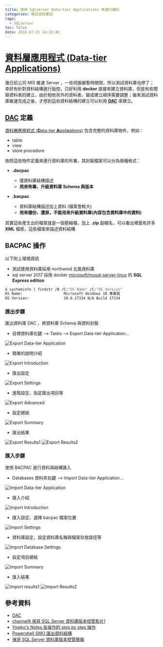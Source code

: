 ```yaml
---
title: 使用 Sqlserver Data-tier Applications 來進行備份
categories: 程式技術筆記
tags:
  - SQLServer
toc: false
date: 2018-07-21 14:10:48
---
```



# [資料層應用程式 (**D**ata-tier **A**pplications)][1]

幾日前公司 MIS 維運 Server ，一些伺服器暫時關閉，所以測試資料庫也停了；幸好有針對資料結構進行版控，只好利用 **docker** 直接來建立資料庫，但是有些關聯資料表的建立，由於相依另外的資料表，變成建立順序需要調整；後來測試資料庫維運完成之後，才想到這些資料結構的建立可以利用 [**DAC**][1] 來建立。<!-- more -->

## [DAC][1] 定義

[資料層應用程式 (**D**ata-tier **A**ppli**c**ations)][1] 包含完整的資料庫物件，例如：

- table
- view
- store procedure

依照這些物件定義來進行資料庫的布署，其封裝檔案可以分為兩種格式：

- **.dacpac**
  - 僅資料庫結構描述
  - **用來佈署、升級資料庫 Schema 與版本**

- **.bacpac**
  - 資料庫結構描述加上資料 (檔案會較大)
  - **用來備份、還原，不能用來升級資料庫(內容包含資料庫中的資料)**

其實這些產生出的檔案就是一個壓縮檔，加上 **.zip** 副檔名，可以看出裡面有許多 **XML** 檔案，這些檔案來描述資料結構

## BACPAC 操作

以下附上環境資訊

- 測試使用資料庫採用 northwind 北風資料庫
- sql server 2017 採用 docker [microsoft/mssql-server-linux](https://hub.docker.com/r/microsoft/mssql-server-linux/) 的 **SQL Express edition**

``` bash
$ systeminfo | findstr /B /C:"OS Name" /C:"OS Version"
OS Name:                   Microsoft Windows 10 專業版
OS Version:                10.0.17134 N/A Build 17134
```

### 匯出步驟

匯出資料庫 DAC ，將資料庫 Schema 與資料封裝

- 目標資料庫右鍵 --> Tasks --> Export Data-tier Application...

![Export Data-tier Application](https://lh3.googleusercontent.com/hnffKad8XYVtjt9pGbnxY7X72u8MTGbLcH8Ki-W8din6aoAX3iY6lKDgVO2NYZMQOgiEL9WRKAOFXQ0hnq-2ImH1SmnXKtTH2jci9bUdEJSAtti-q2jURGbvMhWzb_e76PASher1xlg4XLsGos4t7wBLgxHZfKJN4i3NGSZVDUj7I-xiZLuqQFvFxs4v6jhzSpSxlzT2RqKCWFzH_1kpj2Hr5gcEcQPnTY-xS-09fg9UcjBjzNn_oPyFuItDCpn_rszq3Vx9YQrqoXkPkckLB8FEDY3kztj_xUZGKpljOUkLU5Eenrmibq0dRjxTkZfl8atOEL-SlPoy6FvWh1H-976Kr6SvLBcNuvBMeRlDIXeoJeb9zJby1TiQN-EOjMC7mLSmUEbySOPVILRedfQt4qSDx6GDSt0igIS3evvNES-jxCCSKocMgUo5q8wPLhFwJ6oOcRf2CnMIY-AK5Gmt00NcLxFXBUscUDekKRbEo0NKjTxXwfVo5b4RYB5ZE7esr8jidPMbOPFPHXoS5MVWDZOuKWel-en5DA07ktWHgD8aJChskWMQ9_CcBvV8caZ4iixXp41tCptjIsAQQ5BTurikY4n0fzK0rY1m70p5mLB2iKQ6DndkpaN6xEzz-igzvxdc9htmHjircQr8FzxXvP9iVCfrs0xU=w834-h915-no)

- 簡單的說明介紹

![Export Introduction](https://lh3.googleusercontent.com/RD8sMRssfFgr8zw_-u9pYG1jMr9Jd09O8iBatm7taLZal9--pZodHwhBwaLeg4D5rV6qzD-1kvc3LKoDXTVUDp4tlZgNO2fKTvHU01_4OcFpf9RlQaRNvyn9otr8rJTVkyDDgHqYS0_KWtE4WNO8sndED_pHFqXd5DQgiarUGwWSGxUJKKANL6s-YlxeVsv6r90TcnubxcLT7OFq0fKaLqKSY9ZmUm7jdLG6SI3-Aro0LZ-on06vJttrDVfOjLYOk74F6NkfTGmC_g-X8kiokEjfCooQc9Nq8aUH0FvNEBtubY-c98xRorovQdPT-BmgxhznQMjgQgFuowosYkkU4nmlKdZM0_POEWnJCE5o25gUtHmHND9CgpUL5MxSZ-XPFxUST20oI91CHFK6fRPch2_HZW3UctOsIdCgw5CylK6_t6pUfmzO_CFVNWVOVlxWWtBRGD_cvgXvnionVoWIfWHTpI65gSHjk_ZT3v33ubqSfuOd2Hv-QR8QkgZ8Z5izigX6nOPAzIltcoFdPGc3b-HNi6sk-vP5zvgkq2_bL4YIOucO4t7oeqp-8YApgi5xFSWuPxtWWDr6UAI097dVMu0Jp0_zSoY8BWBZWruxvFSHhjgMRq5aUBiQpRaR1rAxDLAXYUx49pQn2l2OOToxtBc1OhHsdXMH=w1007-h915-no)

- 匯出設定

![Export Settings](https://lh3.googleusercontent.com/VD2rJmNjGrW4Ok4Kb6cElMB5bZ8vKrG-uOStV_PIFhKTZyD4jzt0owZFepDDF_9IWFXDknDNhU-u_g19xw4YGf3bs9D14TNiwbu3CyplJL3zB1xygrG3MxDS8h2PiEz_34d7eNSPgipS-ZrX4P5pV-dn6lvSax0yG9IXREyVzq4ovNkKigixW4S9YtQKEW43HpuJkFhuvCRsgPkiP2ajAQhoHMuHKrYd-ZpzpFdF9D8Ed1Hi6p7EOqFrRKXxB4BOQ02lXKdJaDaOWEK-JGu8LROH0QHnNKrNNww5MuEJ4JoK336KnLXvbfmuyr1Mo-h4hxY3Uno--Qg2wDWnxDC5SPSf4QiaHndW2AMralSAdegQ4NLgwaKXw2V3XhdasqeWd1TpdhK3XEGSsqWUdv-hoNXPdSdU8hIbE32-7SRWJapvxvEPLF7L6jJMdcXWNM-0TfI4GLdrzkgCr1hcnQArvU1BCPDvZXXWb-FWqzgpvJvdOoxZcAwXruK8w9Ilg3GfYCJlwiqzg-GByX3PR0sY77BMNmpDz8gGnqLzxaqiPl4Q0FkMMZV_FFgf31GHpxzXwS1kADL8Qbp7VKCHslwgE-qni784k0IJ_Wc3kimsMnxgRl_EVHOT8hEQ8rF03-7lj_i9orh1h1PoAj5_cp0RMOBSnXU2IsIC=w1007-h915-no)

- 進階設定，指定匯出項目等

![Export Advanced](https://lh3.googleusercontent.com/vuFWuhsG8iVPLs4krBCJoIWaolFOq3TgGhgbGgzT53WpmkttGTZjH4W7hOwKrfAaCwjcqkCwZMrHjce4dS5en_EHcSwtt_57-VirvDC13q6koTbC4g9i9VmwswvH8PPSBdt0UOHfqEQID4g5dc9dcVn4Vfzbt0mcGZUCod_svs5BjGhwtpQ49fhz3oI7DybKcno4YSIyDlteOORSisid9Rrctbq9rqxe4f-epZJavWyk7wFfTb6V7uiW7jKTHg41PnXpy8LXdRDS7_jmDUiLX2H0iK7XGHhjgR3sLogETAe0OZD3VtRdoERVRFsrs9J7omtutGQ3U8ejgeupIrkxf0RRsic41tWRtVlb8hSAkPCYhcdyciUMjuLpajNv1j8gj1vk6FQGyoGaGFVUWnr9vAY-fYd1cDv_kqkn8Asz1oP4Yu-uPEAqDaplafG8RF4_dIpyiJfuoxdmK9XSUl_AZ2_h8zIga4aXGkIYOfaT6JFh8aOhl1xjN3F19OggxWm_SIMmx6uqb9YyyKTAPxRnzoUK0iLSv6Dp0xKuKOJ_Q7xFxmV45wnmFZuxd54XiIief_t6Us951xLpzVRU_BhyPfHnHi60jVv9Vz4MnX6PKkyItePDSOMk7QnDH0mAAuv8TGYieq9YUwjTzGmUTr14-KE_E1VXO91r=w1007-h915-no)

- 設定總結

![Export Summary](https://lh3.googleusercontent.com/Kw_T4BI6eQZNa6ugqcq1tS5YHPFwNhwEZY6CZPd4A9riznUvgCKhRVL8RVBWW9HM7jcFVIJ52EreDvx7BzBxwTUeHmeA8Fy86diS25KQMFBB1BCRF-qR4tTRGrpmU6xtH4Q0v_NschZHrJnpbsIIvw6hOEqHk1m0NzMhawLoyynTJ4C7UIbAejxbZ0EysYPufQER8XKp9kSBKUAPi4ciDQePBn4AjjEGR-w7zTujuvwzlmSUgHQiZxD6RazMgxi-jf5COMQZml97C84knTTubL8Xg0b41dRkH0eHGB6y_VukDnwncAZLkYjP0trptsehdEaE3zTG99Kl8WjjV8g82VTk9HOro_rPaoCysZlOgjvTumiJcjF6pmjBtg21GW8M1iHfVg0CM618hPsaCGiL4JlbJ2b66cdC3rBbbRHuRSAUafXblsRYFCFqhiugDNsWAiukMxEeP_O1-308GSzq-seLmjhkaJ9WtQSGlw1SCJ8ORRyglpQhFE04LjU0_Te7_UNrh6pb1ie8Vp6LAYCiFSZpyEplqpb-I-GoTXESEp-4ZITILMI1E_pvEoqf3NsAXinuENI0CrHK9Z0393ht57l-WaDXldZ6-pvyvSGr9pVduxTiTMAoo_YcKmGG7CZX74iAaxfuYqWvsFyEnOaLNM_-n6Jkp5dl=w1007-h915-no)

- 匯出結果

![Export Results1](https://lh3.googleusercontent.com/_MkkMU6WuiIJmAELMF0aQgsNxitUj9OaTWrva716ivXig1tge48KVYmqyQ833j5824qnh3ZN-NQ8YPHybIXjDFRemqc2GpuJrEFdGi1aMvAMv7DTtJWt_i0NKepueXAjA8aT6caDCIHKNeKRnWzEUWmobU6bGZ8zbPE3gXkBhnkW16hLOUS3Jn_4SBGzNkUed8gLEBlg5AVOB1RYFNOQI6HPsQ0K0gO7qabVlDjoROt8MTWYwZP86SIjffQbr0jp9SkpXFi5wP_VPqjbrfc9Klp_L-rU6p0zkkmKgYlwoBTRYcaBTgMSYLVv12aFklQ_5n56QBS9bN3DJcKn2rEk36R2rGCWW1I4JqTYmVqKIBgu97ZMWlegIMhxRllQM7D4rRmlXgnOoO_upDJhawtjD_io3k3FBJJBavWXT3FV5smrardlZoUAAVt_mgtsQJ9LQPqvIKSpJrmwqU406NtZHyz39OGqQ4naPiHSIsj0QBVyb625qi7fVP7fy2C9IizZhHQrTGf3RwCH6M0fqv5tnNrDX2gGos-Eiyl92J16BF_2sDx4iYxM_7j5VY1aDbB7pPoxHimt96tAs9JqjBvGkbWBTOMhcqF91gR4gaiE9TT6xNqDIQCGSRCLYTZd6V2mSfrolpHq6WDXqtOWHwVmR9O51OKu47bh=w1007-h915-no)
![Export Results2](https://lh3.googleusercontent.com/F0rL9wocjnhqf8i4yBhdlCjpJdZ9CqOvI6dVodf4AzUhpZ38mDoDyasMtiZ-nNcadB8l5z9PH6rhb8-Jwxq3ZOVhbs_AwUgSY21it6ry_voVAYiCc5eb4PDQ6pIJvtaNUbf97x3ADEc6vgvmURU0AsttL1oeDrbaybZfGZwDkm0ZrRJkN7cW4EMKPI6shyEXD-3M30WxhkNkqscQwCkIO5XVgWUh6P2Kyu8iqNon0WG01cP4ob3PJ4Jdo_5aK1LeQ81hRKWsv4gXjnc1fZBS2Et-LJ7I6_oL6iyoYqev2FDgzWGzWPtOEEkr3UDTjA-2DMhvrFG0HzOXaQ1z9mOG6x3Ephqa3-mLL8q0sX-2oG9dKkrPJJlqogef9nDHm3Yf9jUyw859KzzFHGd4GzcVxhbhV6up2BeGiavuSHoU6YllHH-eajgGfbLC_vP6StZGwMKlK7xpqEEbs8D-BB43ToKb6PJTmI0GbDYtssJwUz9mgws2LbIEcZWeL4aSEWBhiKK3wpYE-CPByKUww1Ubsh7oDmD8pWb_5Fu55827u00Uj06ypglWQh0q0rVfngxXf7QeS1Y26z3H_rB1kYvjnHFF47dpjx0JvP3jnljsphAFJZD7khVBW06i7fvcOkM2ten9F9vRWFoy9YXJLHVTrfZkxgq0Z1u-=w1007-h915-no)

### 匯入步驟

使用 BACPAC 進行資料與結構匯入

- Databases 資料夾右鍵 --> Import Data-tier Application...

![Import Data-tier Application](https://lh3.googleusercontent.com/KehEgN3eVF0Fc7ly9yyyTZ22XAfX2IiP409DFd4Hzz76HhX9b13CLyto8H3BYkmlNjf9UL6FkUtlpEMQGfulW7LAnl0Fr0GbVMP_75T-K9q9dxoPRUEJRziRX0aPio2NdxLUP5kaXOOJYCvEfMSv0eG0EoTDwJl9EMmMMN54_nJbdxwUO6xlDg2CN4pnnJv3IbY3vL6hTpWa2B29HhwgY11Jnd5XsFmMsCGCQAhir6uJzRvZ7z_7aIDMi9ZSkCKk0rN3C7SivMmH1NTWfTCfGI1lvEk7qgYl24JLkEQID3jSr0_0NmOkWr_QFcFSkg-OozfryukhW1WIkf_jsQhL7h6BRju8YBs6u_Mgq1ztbmUDGLgoYZJ6-iAWcwaG17K9B1aSxzyZBln-1Qqexi_hnOTNJJPCQwVIOgLxAcTjLSHDrj4kNIDc9O5lv22qC-XzKxmZ6kZRnsUm0X0obLZLkf4a5Gj61M6EEN2k1sVm0O-GcPrhqbuxx7T42HttwLix_Q38I-otwzYL2ug3ceLAArNCQI4ldRRRLveryTj8-XnpoV_8RxpL9ZkkgzpsXX9DbuXVimQVlvBOiTe23m6b3rbFhkSdOtEr212g4ljeTffm-qxeo0QoJVsHJvfUHf5ONFnM00TGtFD_YPIl9mjJU_uxd75qegbi=w442-h399-no)

- 匯入介紹

![Import Introduction](https://lh3.googleusercontent.com/yVZJxQMsLkIf60mo_CYirOuVN29FoBQcuBvYsZf0Bguft35qT4VTdAVGdY4eZ0stloNcrrXmNBpyTUCTP7HjKjxPMr2nv8Nr5z2LclwzholLmCE_bCphapXUGmJlsC2gPTMQN7MSZ-k6mwKs32cKrj8TcSyocO1PNU6BceATrmU5E9RZH3XsHmFT9jURWakfEZeVdHkljZnRwrwVwNwKRsd936kR1I0v5B6uyY4sLsaPwF3e_uivyx6Pgg1MOkttRtv01W37auw-SaYfIz9TY7wFsYsnKs9roA1FG9kEXhIsjprJDYa7c84jEng91gRlpFbp5qJBJDiU0B0xoQY5varxLljhC224EkyA71y62k58RHHgemgiEsWkGDCheZj0DeNmRKzSXt3kXCGPwRc7ur-IH7k__hVmtGRVRlSu7XiyElI7VZjd6IWYRq8DAlgqdN3jrlT76J2wTjuf08f1twJ7ysFQczG2q-97wBSeCWOa3T3uuYYGZx3ds-8bqp1kwmIhO1TjitxjalQA4QHlIG411bBOL_FXx4ebG-c6-BW-u2GkC-FyS2PrcKW5wwgmGIgx3rsz-woKYgRF4oyUWktvHxtYevOfpHgZUT1a7SU090F581VDzS2pqGB5pmEpcbMo9N24tuCHrUIYelNVWwQXZKYosRqe=w1007-h915-no)

- 匯入設定，選擇 bacpac 檔案位置

![Import Settings](https://lh3.googleusercontent.com/lj6HdQr8cdIa4hsfiaLosL8MYLRrHsRUV7OB93zGJazMF3ye4mHSzlWL8GDqhk8Ev1XbO17i6GdtPrEXZN6ATJBgPxpzvUi7tLP-ocI1Ig7jZgqbwZ5-h680lP7p4qNudwVPGtx4NwEQ_h9aHG6TeyEEl4Qku-oAJFZdwd9umwenVnPeDxcLmyjmvyNhXcjdzirOxCdzo4xrN650dFnZ-uD9qApjzR_02MlS_NSYqbVuj-lT9W8nnL_x4ZkI1d1BVajBBQNYBe5h-zO3oY1OPOXPS2GHUb-XFc7pWv0xRdnLfPTe5yVavtPxrOPhdrPvijZqBVOVgYkq7l3_t4j-Jk0IQNcJ1oOkpt3m2Xa1ViM06c4EOi9mGqgP8BMbtxRMf_SGsWaQoMhpJZK-CjBv6P4vZd2BcepWO2nNkscUN9J2J_Myo5pRyZKu52WMq3bm1PQCxYCUzaKKNoKprlIEd_nvdw4ngeRRM-ftDlv9rno2S_JSw_H2S_X2hEG_Pc_rkEgw44LOSmnESQgWCBQ8O8ytYlcwfOBI7NWENFjbzDajSA71zCzu6KXu95vDsiz8swlo14KftqM6afIonS15mjw5HwdlhaojJb_RFITdUnZovVChPQwqiisr537qrbLkfMSvpy91PaAp4r6Y8Ra32Ti6XxSDTu7L=w1007-h915-no)

- 資料庫設定，設定資料庫名稱與檔案存放路徑等

![Import Database Settings](https://lh3.googleusercontent.com/3n1aHUsGEaxCNXCch4tG61Jf-icLIbgq4zjHOOBsJztTKCNHRt3TSl2Fq43EPEbUDyPUIvht2mkEi9OmSO3ebrr8Es7Jh_UMOUqatc2iR1eCVlRhQzHNcYRAb4tOuHBuwpm6I1T9JfhqYGeihBokuFMHtPjBWSR0PfoIRINFjxG-VlsEDWw-XIUF_5_Vd-zxJFZdkEpUl_iDhFhkgStNiFl7FX1qtmY0vPzIy9Skf7i6FTHO42MSWm1VMcX2371YxjnnyW2xYbNK_1OxChdp8Nrpy3qvvMJ2nGPPbdipiAE6pWXmuSRUSi1i6Geak_KBskek6FrzaozI6WifDyBo3nLZk32aP6mbEbVgUiiGsyy9goSpXVzGlPC5zZlZVxDbXnqPb8bOeJOKMct6VXXeLcyd8lhmqQxrYRTMKagzKVmqeyUeJs0je6mQ2XzNtyGSmMAvNQL6IMSQ0qhXBivF0esq4YyGz5LIuyPETnveyhM7TODBZ2LE5Jg0fzRp0fkoxW-KnK_MgLIGPjXfEq5dWXSD52NQ9ekI0iqloAoRPK9KV5tB7TnZCgy-g3AQ1skupLDyhVpvnaLt7tPyVb_cOm4HP9ouJ9AxesrOA6706BHFQfWDtyOb74opKBgeZz4CjwKiBXEVkpjaWORs-EjTr3pW5mgar5mn=w1007-h915-no)

- 設定項目總結

![Import Summary](https://lh3.googleusercontent.com/fQuyW8-2ZcbSq_nx04BQzPFyQjqU2YNAkYw5fGyDizQtGvyvqACvG3_TR3OrJvmba3PTGn11ELpEdC7H8u_ekmNQ9nC9DXmWpjKxQ3ppaO3CePovSCDUUgK3-oc5VkI8zJSJVb2t3i8K-Z79dcVYvXyL8Rc8sJQlaErLfNsvAeqWwWy2qDKlXQ_G5pzW4xYeo2j1r4vqcZ_BBJY6hrb64d5-ttxO4TsUq0jz3Fl-B-yfhoUXLnYhoQuMIyMT4IJ17ADiVekUcD5h8s48_m2G_aKBXKOPcY5NNUbmovidON-wvFNS92Y78YdBpF5Mv4xGirhZNxQBRa75E6WZ6xjOUUpI_StEb1bTu5u5x3DMG7A8L6TIzfY4mGD1246pT74LWgmQR4mTXlUtpnvJVsSAsfztXPZ3isTjSn9B5J4l1GwDAIOM1kEBzVz0PYCbivZLImhIAMgJI4Wv87YWhXnlsr3_KuFel4PMYrTEyPqdKP639FYMg5aUHawxU1_iHghBd3MANmiQ1PJ2B4zQgfOjrYOYFkqpyZf4_t3H0xszzb1uC45UsHbPpgbXRc9CgenAh_MUYQeoaWuAMJe3V6j85DvtHVBAnoL0SYVVvnaNU-YuDmbF5xTjMRg3-V8YKr5YAZZY4EeXrxysHngU7ImB6uEuLbzdNwYH=w1007-h915-no)

- 匯入結果

![Import results1](https://lh3.googleusercontent.com/nev9zcExZUboy3JSohWqdykli9SdHFYJhxUSEregMU5QYLTdu2ZLxupxfTufWKL3Wt91cT_XpawsPJBSmRNeylkISz6QJ18Yiksm-L5gL8WEn4s8ki9e0Oa1I2tqCcxs2Vj4eFUQz7zIQH82lsP3bCMtsSfx5Ho6f3DelEc5pjxL0hkXFByRz3M-qahWUjIhQyq91xyS8rXrdVe1pTBFcDUMgsqRw4f71Cl7kcE1LFkq8HfbYLX9nHHSvos7_Ta6izAAfAbz2_JfeWqy-qqCgokgcG4-I04LEXDjkcC3B34EP_J0_-DWJFLJT4SNOFtn7CTvgkjWPqea1kioQGZuJpcvmh9YIe_rGJT2gJcYPx7etnzWgB6nelJgIDhuSDtiNDRY0WsaLbYyxXbSo8TUgfBzwtnRN4Hymd7G0WT9b2KtGHDlQ3Oe8MHPVK4BiS3540LndnU2wx_905Y7ERnRQFVm2-NDIEyrCdzYI9jYKTXvrtooXk08TLEux9r0-Ef5tegiK9JSzv47JK5QnYjcEzWV6CifL5mL7APHVBIrNT04XocNOz_hDnmn8wYOgvjSiWvGTAPQ5Oq_XVRVd1ySOoyw_rqJxubnuiK_GBt_zDzJ1LRHbi2O9Sc9J6qbHyhfK4UiR4oyTcRAAvz7Y3uRfq-HflPXz0fu=w1007-h915-no)
![Import Results2](https://lh3.googleusercontent.com/O4eQ4B7FPwJKjhRe5dIb2Y3J1dV1JYccDS25k6LLX2DSgRJOSAygRkGaT6w-NXsJnqHwX6OHw-iPUzviZuzYgQO-TiXUYTuEJim8n-RsVLTE_mQKHm1yaQ-62DG4mWPgbCJloGPgc7wWcdt7y8dU-A5stKylmzuH-TZ-ILTr7OfXr02ve5maXE8dfrZzuj5cuigm0NKZwxNT1rgbSo7wuENtE-o1nMYH33EBbOxz4X8N2LPoVrMzZv6bkC3ujo564qsP-8Qdj5Du9WJC1E4xKQby-HbMHqhkucnOCHInYIvx0oFCLY68SdZbujV9z_xnQJtrGKvbDlPdGtT7JIctqqBQZ3gGPdUOGZbKylnPrtgdfAE351rt3rr8NDdL5MUkvzZ6KsQvqlJ5cxj6FGagN2zvw-x3jAl_gFvkJZocp1NHsYnG5L7jtsEmRpm-kKDhsDk0lWsIZpaFmvOqLokh6grFF8_V1oOBqkdB85zBzH78IfM99VmNHeXjJIMxeIL3Jp9S2jAqzpyxK1aUjCOacjrgGLjvx2ReKmuouHtnW8T761X9rtKPQDRD2ObGMrp_9fOZPhIk7Gx3-LyGEc_B8iLiC8DUeKp0P8xzPBjSSY7_DtsUUCgq2UdiWyuwQKm5T8R-Pz9vtmI7Yd_-r9cNYDegN02E_Ayv=w1007-h915-no)

## 參考資料

- [DAC][1]
- [channel9 保哥 SQL Server 資料庫版本控管影片][2]]
- [Yowko's Notes 各操作的 step by step 操作][3]
- [Powershell SMO 匯出資料結構][4]
- [保哥 SQL Server 資料庫版本控管簡報][5]

[1]: https://docs.microsoft.com/en-us/sql/relational-databases/data-tier-applications/data-tier-applications?view=sql-server-2017
[2]: https://channel9.msdn.com/Series/SQL-PASS-TAIWAN/SQL-Server-realase-management
[3]: https://blog.yowko.com/2017/04/sql-server-dac.html
[4]: https://www.red-gate.com/simple-talk/sql/database-administration/automated-script-generation-with-powershell-and-smo/
[5]: https://www.slideshare.net/WillHuangTW/sql-server-49883851